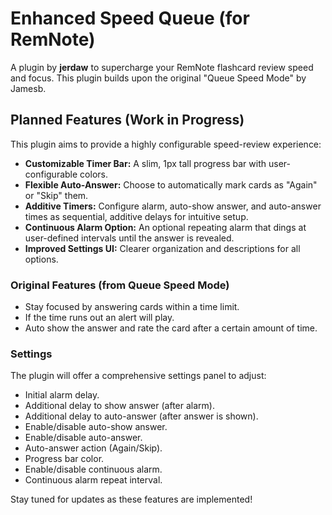 # Enhanced Speed Queue (for RemNote)

A plugin by **jerdaw** to supercharge your RemNote flashcard review speed and focus. This plugin builds upon the original "Queue Speed Mode" by Jamesb.

## Planned Features (Work in Progress)

This plugin aims to provide a highly configurable speed-review experience:

-   **Customizable Timer Bar:** A slim, 1px tall progress bar with user-configurable colors.
-   **Flexible Auto-Answer:** Choose to automatically mark cards as "Again" or "Skip" them.
-   **Additive Timers:** Configure alarm, auto-show answer, and auto-answer times as sequential, additive delays for intuitive setup.
-   **Continuous Alarm Option:** An optional repeating alarm that dings at user-defined intervals until the answer is revealed.
-   **Improved Settings UI:** Clearer organization and descriptions for all options.

### Original Features (from Queue Speed Mode)

-   Stay focused by answering cards within a time limit.
-   If the time runs out an alert will play.
-   Auto show the answer and rate the card after a certain amount of time.

### Settings

The plugin will offer a comprehensive settings panel to adjust:
-   Initial alarm delay.
-   Additional delay to show answer (after alarm).
-   Additional delay to auto-answer (after answer is shown).
-   Enable/disable auto-show answer.
-   Enable/disable auto-answer.
-   Auto-answer action (Again/Skip).
-   Progress bar color.
-   Enable/disable continuous alarm.
-   Continuous alarm repeat interval.

Stay tuned for updates as these features are implemented!
